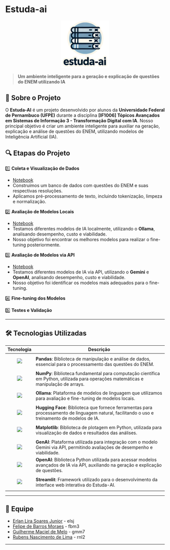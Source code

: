 # Estuda-ai

<p align="center">
  <img src="./images/logo.png" alt="estuda-ai" width="30%">
</p>

> **Um ambiente inteligente para a geração e explicação de questões do ENEM utilizando IA**

## **📌 Sobre o Projeto**

O **Estuda-AI** é um projeto desenvolvido por alunos da **Universidade Federal de Pernambuco (UFPE)** durante a disciplina **[IF1006] Tópicos Avançados em Sistemas de Informação 3 - Transformação Digital com IA**. Nosso principal objetivo é criar um ambiente inteligente para auxiliar na geração, explicação e análise de questões do ENEM, utilizando modelos de Inteligência Artificial (IA).

## **🔍 Etapas do Projeto**

1️⃣ **Coleta e Visualização de Dados**

- [Notebook](./01%20-%20Coleta%20e%20Processamento%20de%20Dados.ipynb)
- Construímos um banco de dados com questões do ENEM e suas respectivas resoluções.
- Aplicamos pré-processamento de texto, incluindo tokenização, limpeza e normalização.

2️⃣ **Avaliação de Modelos Locais**

- [Notebook](./02%20-%20Avaliação%20de%20Modelos%20Locais.ipynb)
- Testamos diferentes modelos de IA localmente, utilizando o **Ollama**, analisando desempenho, custo e viabilidade.
- Nosso objetivo foi encontrar os melhores modelos para realizar o fine-tuning posteriormente.

3️⃣ **Avaliação de Modelos via API**

- [Notebook](./02%20-%20Teste%20em%20Modelos%20via%20API.ipynb)
- Testamos diferentes modelos de IA via API, utilizando o **Gemini** e **OpenAI**, analisando desempenho, custo e viabilidade.
- Nosso objetivo foi identificar os modelos mais adequados para o fine-tuning.

4️⃣ **Fine-tuning dos Modelos**

5️⃣ **Testes e Validação**

---

## **🛠️ Tecnologias Utilizadas**

| Tecnologia | Descrição |
|------------|-----------|
| <p align="center"><img src="https://pandas.pydata.org/static/img/pandas.svg" width="120"></p> | **Pandas**: Biblioteca de manipulação e análise de dados, essencial para o processamento das questões do ENEM. |
| <p align="center"><img src="https://numpy.org/images/logo.svg" width="120"></p> | **NumPy**: Biblioteca fundamental para computação científica em Python, utilizada para operações matemáticas e manipulação de arrays. |
| <p align="center"><img src="https://images.seeklogo.com/logo-png/59/2/ollama-logo-png_seeklogo-593420.png" width="120"></p> | **Ollama**: Plataforma de modelos de linguagem que utilizamos para avaliação e fine-tuning de modelos locais. |
| <p align="center"><img src="https://huggingface.co/front/assets/huggingface_logo.svg" width="120"></p> | **Hugging Face**: Biblioteca que fornece ferramentas para processamento de linguagem natural, facilitando o uso e treinamento de modelos de IA. |
| <p align="center"><img src="https://matplotlib.org/_static/images/logo2.svg" width="120"></p> | **Matplotlib**: Biblioteca de plotagem em Python, utilizada para visualização de dados e resultados das análises. |
| <p align="center"><img src="https://upload.wikimedia.org/wikipedia/commons/thumb/8/8a/Google_Gemini_logo.svg/1280px-Google_Gemini_logo.svg.png" width="120"></p> | **GenAI**: Plataforma utilizada para integração com o modelo Gemini via API, permitindo avaliações de desempenho e viabilidade. |
| <p align="center"><img src="https://upload.wikimedia.org/wikipedia/commons/thumb/4/4d/OpenAI_Logo.svg/2560px-OpenAI_Logo.svg.png" width="120"></p> | **OpenAI**: Biblioteca Python utilizada para acessar modelos avançados de IA via API, auxiliando na geração e explicação de questões. |
| <p align="center"><img src="https://streamlit.io/images/brand/streamlit-logo-primary-colormark-darktext.png" width="120"></p> | **Streamlit**: Framework utilizado para o desenvolvimento da interface web interativa do Estuda-AI. |

---

## **👥 Equipe**

- [Erlan Lira Soares Junior](https://github.com/erlanliraa) - elsj
- [Felipe de Barros Moraes](https://github.com/FelipeMoraes03) - fbm3
- [Guilherme Maciel de Melo](https://github.com/GuilhermeMaciel75) - gmm7
- [Rubens Nascimento de Lima](https://github.com/rubdelima) - rnl2

---
